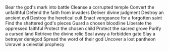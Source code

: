 Bear the god's mark into battle
Cleanse a corrupted temple
Convert the unfaithful
Defend the faith from invaders
Deliver divine judgment
Destroy an ancient evil
Destroy the heretical cult
Enact vengeance for a forgotten saint
Find the shattered god's pieces
Guard a chosen bloodline
Liberate the oppressed faithful
Protect the chosen child
Protect the sacred grove
Purify a cursed land
Retrieve the divine relic
Seal away a forbidden gate
Slay a betrayer demigod
Spread the word of their god
Uncover a lost pantheon
Unravel a celestial prophecy